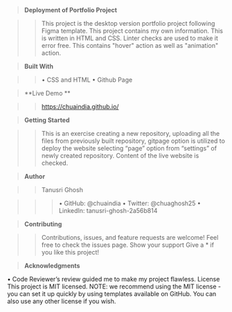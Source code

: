 >**Deployment of Portfolio Project**

>>This project is the desktop version portfolio project following Figma template.
>>This project contains my own information.
>>This is written in HTML and CSS. Linter checks are used to make it error free.
>>This contains "hover" action as well as "animation" action.

>**Built With**

>>•	CSS and HTML
>>•	Github Page

>**Live Demo **

>>https://chuaindia.github.io/

>**Getting Started**

>>This is an exercise creating a new repository, uploading all the files from previously built repository, gitpage option is utilized to deploy the website selecting “page” option from “settings” of newly created repository. Content of the live website is checked. 

>**Author**

  >>Tanusri Ghosh
	
>>>•	GitHub: @chuaindia
>>>•	Twitter: @chuaghosh25
>>>•	LinkedIn: tanusri-ghosh-2a56b814

>**Contributing**
	
>>Contributions, issues, and feature requests are welcome!
>>Feel free to check the issues page.
>>Show your support
>>Give a * if you like this project!

>**Acknowledgments**

•	Code Reviewer’s review guided me to make my project flawless. 
  License
This project is MIT licensed.
NOTE: we recommend using the MIT license - you can set it up quickly by using templates available on GitHub. You can also use any other license if you wish.
